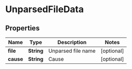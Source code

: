 
# UnparsedFileData

## Properties
Name | Type | Description | Notes
------------ | ------------- | ------------- | -------------
**file** | **String** | Unparsed file name |  [optional]
**cause** | **String** | Cause |  [optional]



